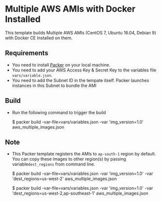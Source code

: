 # Multiple AWS AMIs with Docker Installed

This template builds Multiple AWS AMIs (CentOS 7, Ubuntu 16.04, Debian 9) with Docker CE Installed on them.

## Requirements

 - You need to install [Packer](https://www.packer.io/intro/getting-started/install.html) on your local machine.
 - You need to add your AWS Access Key & Secret Key to the variables file ```vars/variable.json```.
 - You need to add the Subnet ID in the tempate itself. Packer launches instances in this Subnet to bundle the AMI

## Build

 - Run the following command to trigger the build

	$ packer build -var-file=vars/variables.json -var 'img_version=1.0' aws_multiple_images.json
## Note
 
 - This Packer template registers the AMIs to ```ap-south-1``` region by default. You can copy these images to other region(s) by passing variable```dest_regions``` from command line.

	$ packer build -var-file=vars/variables.json -var 'img_version=1.0' -var 'dest_regions=us-west-2' aws_multiple_images.json

	$ packer build -var-file=vars/variables.json -var 'img_version=1.0' -var 'dest_regions=us-west-2,ap-southeast-1' aws_multiple_images.json
